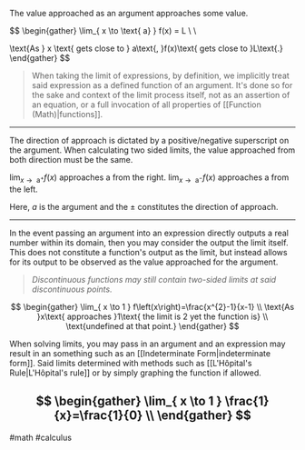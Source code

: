 The value approached as an argument approaches some value.

$$
\begin{gather}
\lim_{ x \to \text{ a} } f(x) = L  \\ \\

\text{As } x \text{ gets close to } a\text{, }f(x)\text{ gets close to }L\text{.}
\end{gather}
$$

> When taking the limit of expressions, by definition, we implicitly treat said expression as a defined function of an argument. It's done so for the sake and context of the limit process itself, not as an assertion of an equation, or a full invocation of all properties of [[Function (Math)|functions]].

--- 

The direction of approach is dictated by a positive/negative superscript on the argument. When calculating two sided limits, the value approached from both direction must be the same.

$\displaystyle \lim_{ x \to \text{ a}^{+} }f(x) \text{ approaches a from the right.}$
$\displaystyle\lim_{ x \to \text{ a}^{-} }f(x) \text{ approaches a from the left.}$

Here, $a$ is the argument and the $\pm$ constitutes the direction of approach.

---

In the event passing an argument into an expression directly outputs a real number within its domain, then you may consider the output the limit itself. This does not constitute a function's output as the limit, but instead allows for its output to be observed as the value approached for the argument. 

>*Discontinuous functions may still contain two-sided limits at said discontinuous points.*

$$
\begin{gather}
\lim_{ x \to 1 } f\left(x\right)=\frac{x^{2}-1}{x-1} \\
\text{As }x\text{ approaches }1\text{ the limit is 2 yet the function is} \\
\text{undefined at that point.}
\end{gather}
$$

When solving limits, you may pass in an argument and an expression may result in an something such as an [[Indeterminate Form|indeterminate form]]. Said limits determined with methods such as [[L'Hôpital's Rule|L'Hôpital's rule]] or by simply graphing the function if allowed. 

$$
\begin{gather}
\lim_{ x \to 1 } \frac{1}{x}=\frac{1}{0} \\
\end{gather}
$$
---
#math #calculus 